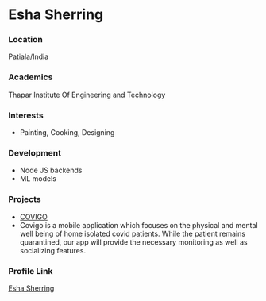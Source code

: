 # Esha Sherring

### Location

Patiala/India

### Academics

Thapar Institute Of Engineering and Technology

### Interests

- Painting, Cooking, Designing

### Development

- Node JS backends
- ML models

### Projects

- [COVIGO](https://github.com/Esha-Sherring/CoviGo)
- Covigo is a mobile application which focuses on the physical and mental well being of home isolated covid patients. While the patient remains quarantined, our app will provide the necessary monitoring as well as socializing features.

### Profile Link

[Esha Sherring](https://github.com/Esha-Sherring)
